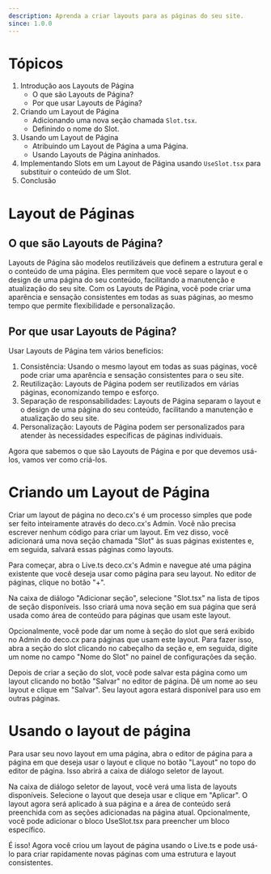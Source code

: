 ```yaml
---
description: Aprenda a criar layouts para as páginas do seu site.
since: 1.0.0
---
```


# Tópicos

1. Introdução aos Layouts de Página
   - O que são Layouts de Página?
   - Por que usar Layouts de Página?
2. Criando um Layout de Página
   - Adicionando uma nova seção chamada `Slot.tsx`.
   - Definindo o nome do Slot.
3. Usando um Layout de Página
   - Atribuindo um Layout de Página a uma Página.
   - Usando Layouts de Página aninhados.
4. Implementando Slots em um Layout de Página usando `UseSlot.tsx` para
   substituir o conteúdo de um Slot.
5. Conclusão

# Layout de Páginas

## O que são Layouts de Página?

Layouts de Página são modelos reutilizáveis que definem a estrutura geral e o
conteúdo de uma página. Eles permitem que você separe o layout e o design de uma
página do seu conteúdo, facilitando a manutenção e atualização do seu site. Com
os Layouts de Página, você pode criar uma aparência e sensação consistentes em
todas as suas páginas, ao mesmo tempo que permite flexibilidade e
personalização.

## Por que usar Layouts de Página?

Usar Layouts de Página tem vários benefícios:

1. Consistência: Usando o mesmo layout em todas as suas páginas, você pode criar
   uma aparência e sensação consistentes para o seu site.
2. Reutilização: Layouts de Página podem ser reutilizados em várias páginas,
   economizando tempo e esforço.
3. Separação de responsabilidades: Layouts de Página separam o layout e o design
   de uma página do seu conteúdo, facilitando a manutenção e atualização do seu
   site.
4. Personalização: Layouts de Página podem ser personalizados para atender às
   necessidades específicas de páginas individuais.

Agora que sabemos o que são Layouts de Página e por que devemos usá-los, vamos
ver como criá-los.

# Criando um Layout de Página

Criar um layout de página no deco.cx's é um processo simples que pode ser feito
inteiramente através do deco.cx's Admin. Você não precisa escrever nenhum código
para criar um layout. Em vez disso, você adicionará uma nova seção chamada
"Slot" às suas páginas existentes e, em seguida, salvará essas páginas como
layouts.

Para começar, abra o Live.ts deco.cx's Admin e navegue até uma página existente
que você deseja usar como página para seu layout. No editor de páginas, clique
no botão "+".

Na caixa de diálogo "Adicionar seção", selecione "Slot.tsx" na lista de tipos de
seção disponíveis. Isso criará uma nova seção em sua página que será usada como
área de conteúdo para páginas que usam este layout.

Opcionalmente, você pode dar um nome à seção do slot que será exibido no Admin
do deco.cx para páginas que usam este layout. Para fazer isso, abra a seção do
slot clicando no cabeçalho da seção e, em seguida, digite um nome no campo "Nome
do Slot" no painel de configurações da seção.

Depois de criar a seção do slot, você pode salvar esta página como um layout
clicando no botão "Salvar" no editor de página. Dê um nome ao seu layout e
clique em "Salvar". Seu layout agora estará disponível para uso em outras
páginas.

# Usando o layout de página

Para usar seu novo layout em uma página, abra o editor de página para a página
em que deseja usar o layout e clique no botão "Layout" no topo do editor de
página. Isso abrirá a caixa de diálogo seletor de layout.

Na caixa de diálogo seletor de layout, você verá uma lista de layouts
disponíveis. Selecione o layout que deseja usar e clique em "Aplicar". O layout
agora será aplicado à sua página e a área de conteúdo será preenchida com as
seções adicionadas na página atual. Opcionalmente, você pode adicionar o bloco
UseSlot.tsx para preencher um bloco específico.

É isso! Agora você criou um layout de página usando o Live.ts e pode usá-lo para
criar rapidamente novas páginas com uma estrutura e layout consistentes.
